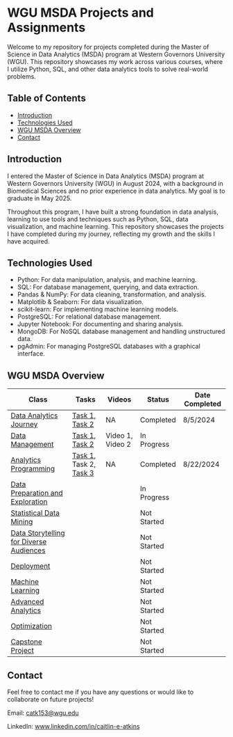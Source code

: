 # WGU MSDA Projects and Assignments

Welcome to my repository for projects completed during the Master of Science in Data Analytics (MSDA) program at Western Governors University (WGU). This repository showcases my work across various courses, where I utilize Python, SQL, and other data analytics tools to solve real-world problems.

## Table of Contents

- [Introduction](#introduction)
- [Technologies Used](#technologies-used)
- [WGU MSDA Overview](#wgu-msda-overview)
- [Contact](#contact)

## Introduction

I entered the Master of Science in Data Analytics (MSDA) program at Western Governors University (WGU) in August 2024, with a background in Biomedical Sciences and no prior experience in data analytics. My goal is to graduate in May 2025. 

Throughout this program, I have built a strong foundation in data analysis, learning to use tools and techniques such as Python, SQL, data visualization, and machine learning. This repository showcases the projects I have completed during my journey, reflecting my growth and the skills I have acquired.

## Technologies Used

- Python: For data manipulation, analysis, and machine learning.
- SQL: For database management, querying, and data extraction.
- Pandas & NumPy: For data cleaning, transformation, and analysis.
- Matplotlib & Seaborn: For data visualization.
- scikit-learn: For implementing machine learning models.
- PostgreSQL: For relational database management.
- Jupyter Notebook: For documenting and sharing analysis.
- MongoDB: For NoSQL database management and handling unstructured data.
- pgAdmin: For managing PostgreSQL databases with a graphical interface.


## WGU MSDA Overview

| Class                                           | Tasks                     | Videos                    | Status      | Date Completed |
|-------------------------------------------------|---------------------------|---------------------------|-------------|----------------|
| [Data Analytics Journey](Data%20Analytics%20Journey/README.md)                          | [Task 1](./Data%20Analytics%20Journey/D596%20Task%201.pdf), [Task 2](./Data%20Analytics%20Journey/D596%20Task%202.pdf)    | NA                        | Completed   | 8/5/2024       |
| [Data Management](Data%20Management/README.md)                                 | [Task 1](./Data%20Management/D597%20Task%201.pdf), [Task 2](./Data%20Management/D597%20Task%202.pdf)            | Video 1, Video 2          | In Progress |                |
| [Analytics Programming](Analytics%20Programming/README.md)                           | [Task 1](./Analytics%20Programming/D598%20Task%201.pdf), Task 2, [Task 3](./Analytics%20Programming/D598%203.pdf)    | NA                        | Completed   | 8/22/2024      |
| [Data Preparation and Exploration](Data%20Preparation%20and%20Exploration/README.md)                |     |  | In Progress |                |
| [Statistical Data Mining](Statistical%20Data%20Mining/README.md)                         |                           |                           | Not Started |                |
| [Data Storytelling for Diverse Audiences](Data%20Storytelling%20for%20Diverse%20Audiences/README.md)         |                           |                           | Not Started |                |
| [Deployment](Deployment/README.md)                                      |                           |                           | Not Started |                |
| [Machine Learning](Machine%20Learning/README.md)                              |                           |                           | Not Started |                |
| [Advanced Analytics](Advanced%20Analytics/README.md)                              |                           |                           | Not Started |                |
| [Optimization](Optimization/README.md)                                    |                           |                           | Not Started |                |  
| [Capstone Project](Capstone%20Project/README.md)                                |                           |                           | Not Started |                |


## Contact 

Feel free to contact me if you have any questions or would like to collaborate on future projects! 

Email: catk153@wgu.edu

LinkedIn: www.linkedin.com/in/caitlin-e-atkins
